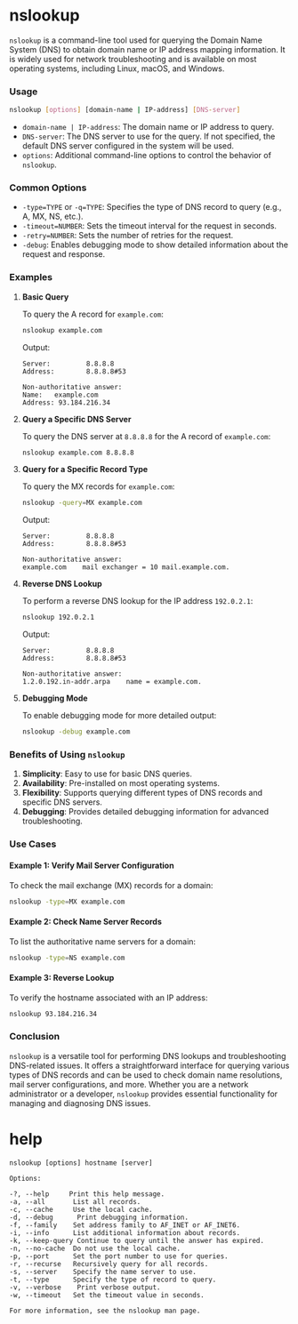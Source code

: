 # nslookup

`nslookup` is a command-line tool used for querying the Domain Name System (DNS) to obtain domain name or IP address mapping information. It is widely used for network troubleshooting and is available on most operating systems, including Linux, macOS, and Windows.

### Usage

```bash
nslookup [options] [domain-name | IP-address] [DNS-server]
```

- `domain-name | IP-address`: The domain name or IP address to query.
- `DNS-server`: The DNS server to use for the query. If not specified, the default DNS server configured in the system will be used.
- `options`: Additional command-line options to control the behavior of `nslookup`.

### Common Options

- `-type=TYPE` or `-q=TYPE`: Specifies the type of DNS record to query (e.g., A, MX, NS, etc.).
- `-timeout=NUMBER`: Sets the timeout interval for the request in seconds.
- `-retry=NUMBER`: Sets the number of retries for the request.
- `-debug`: Enables debugging mode to show detailed information about the request and response.

### Examples

1. **Basic Query**

   To query the A record for `example.com`:

   ```bash
   nslookup example.com
   ```

   Output:

   ```
   Server:         8.8.8.8
   Address:        8.8.8.8#53

   Non-authoritative answer:
   Name:   example.com
   Address: 93.184.216.34
   ```

2. **Query a Specific DNS Server**

   To query the DNS server at `8.8.8.8` for the A record of `example.com`:

   ```bash
   nslookup example.com 8.8.8.8
   ```

3. **Query for a Specific Record Type**

   To query the MX records for `example.com`:

   ```bash
   nslookup -query=MX example.com
   ```

   Output:

   ```
   Server:         8.8.8.8
   Address:        8.8.8.8#53

   Non-authoritative answer:
   example.com    mail exchanger = 10 mail.example.com.
   ```

4. **Reverse DNS Lookup**

   To perform a reverse DNS lookup for the IP address `192.0.2.1`:

   ```bash
   nslookup 192.0.2.1
   ```

   Output:

   ```
   Server:         8.8.8.8
   Address:        8.8.8.8#53

   Non-authoritative answer:
   1.2.0.192.in-addr.arpa    name = example.com.
   ```

5. **Debugging Mode**

   To enable debugging mode for more detailed output:

   ```bash
   nslookup -debug example.com
   ```

### Benefits of Using `nslookup`

1. **Simplicity**: Easy to use for basic DNS queries.
2. **Availability**: Pre-installed on most operating systems.
3. **Flexibility**: Supports querying different types of DNS records and specific DNS servers.
4. **Debugging**: Provides detailed debugging information for advanced troubleshooting.

### Use Cases

#### Example 1: Verify Mail Server Configuration

To check the mail exchange (MX) records for a domain:

```bash
nslookup -type=MX example.com
```

#### Example 2: Check Name Server Records

To list the authoritative name servers for a domain:

```bash
nslookup -type=NS example.com
```

#### Example 3: Reverse Lookup

To verify the hostname associated with an IP address:

```bash
nslookup 93.184.216.34
```

### Conclusion

`nslookup` is a versatile tool for performing DNS lookups and troubleshooting DNS-related issues. It offers a straightforward interface for querying various types of DNS records and can be used to check domain name resolutions, mail server configurations, and more. Whether you are a network administrator or a developer, `nslookup` provides essential functionality for managing and diagnosing DNS issues.

# help 

```
nslookup [options] hostname [server]

Options:

-?, --help     Print this help message.
-a, --all       List all records.
-c, --cache     Use the local cache.
-d, --debug      Print debugging information.
-f, --family    Set address family to AF_INET or AF_INET6.
-i, --info      List additional information about records.
-k, --keep-query Continue to query until the answer has expired.
-n, --no-cache  Do not use the local cache.
-p, --port      Set the port number to use for queries.
-r, --recurse   Recursively query for all records.
-s, --server    Specify the name server to use.
-t, --type      Specify the type of record to query.
-v, --verbose    Print verbose output.
-w, --timeout   Set the timeout value in seconds.

For more information, see the nslookup man page.
```

